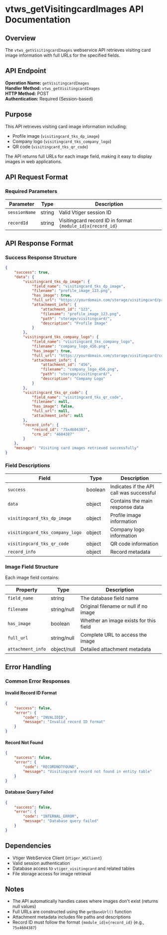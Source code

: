# vtws_getVisitingcardImages API Documentation

## Overview

The `vtws_getVisitingcardImages` webservice API retrieves visiting card image information with full URLs for the specified fields.

## API Endpoint

**Operation Name:** `getVisitingcardImages`  
**Handler Method:** `vtws_getVisitingcardImages`  
**HTTP Method:** POST  
**Authentication:** Required (Session-based)

## Purpose

This API retrieves visiting card image information including:
- Profile image (`visitingcard_tks_dp_image`)
- Company logo (`visitingcard_tks_company_logo`) 
- QR code (`visitingcard_tks_qr_code`)

The API returns full URLs for each image field, making it easy to display images in web applications.

## API Request Format

### Required Parameters

| Parameter | Type | Description |
|-----------|------|-------------|
| `sessionName` | string | Valid Vtiger session ID |
| `recordId` | string | Visitingcard record ID in format `{module_id}x{record_id}` |

## API Response Format

### Success Response Structure

```json
{
    "success": true,
    "data": {
        "visitingcard_tks_dp_image": {
            "field_name": "visitingcard_tks_dp_image",
            "filename": "profile_image_123.png",
            "has_image": true,
            "full_url": "https://yourdomain.com/storage/visitingcard/profile_image_123.png",
            "attachment_info": {
                "attachment_id": "123",
                "filename": "profile_image_123.png",
                "path": "storage/visitingcard/",
                "description": "Profile Image"
            }
        },
        "visitingcard_tks_company_logo": {
            "field_name": "visitingcard_tks_company_logo",
            "filename": "company_logo_456.png",
            "has_image": true,
            "full_url": "https://yourdomain.com/storage/visitingcard/company_logo_456.png",
            "attachment_info": {
                "attachment_id": "456",
                "filename": "company_logo_456.png",
                "path": "storage/visitingcard/",
                "description": "Company Logo"
            }
        },
        "visitingcard_tks_qr_code": {
            "field_name": "visitingcard_tks_qr_code",
            "filename": null,
            "has_image": false,
            "full_url": null,
            "attachment_info": null
        },
        "record_info": {
            "record_id": "75x4604387",
            "crm_id": "4604387"
        }
    },
    "message": "Visiting card images retrieved successfully"
}
```

### Field Descriptions

| Field | Type | Description |
|-------|------|-------------|
| `success` | boolean | Indicates if the API call was successful |
| `data` | object | Contains the main response data |
| `visitingcard_tks_dp_image` | object | Profile image information |
| `visitingcard_tks_company_logo` | object | Company logo information |
| `visitingcard_tks_qr_code` | object | QR code information |
| `record_info` | object | Record metadata |

### Image Field Structure

Each image field contains:

| Property | Type | Description |
|----------|------|-------------|
| `field_name` | string | The database field name |
| `filename` | string/null | Original filename or null if no image |
| `has_image` | boolean | Whether an image exists for this field |
| `full_url` | string/null | Complete URL to access the image |
| `attachment_info` | object/null | Detailed attachment metadata |

## Error Handling

### Common Error Responses

#### Invalid Record ID Format
```json
{
    "success": false,
    "error": {
        "code": "INVALIDID",
        "message": "Invalid record ID format"
    }
}
```

#### Record Not Found
```json
{
    "success": false,
    "error": {
        "code": "RECORDNOTFOUND",
        "message": "Visitingcard record not found in entity table"
    }
}
```

#### Database Query Failed
```json
{
    "success": false,
    "error": {
        "code": "INTERNAL_ERROR",
        "message": "Database query failed"
    }
}
```

## Dependencies

- Vtiger WebService Client (`Vtiger_WSClient`)
- Valid session authentication
- Database access to `vtiger_visitingcard` and related tables
- File storage access for image retrieval

## Notes

- The API automatically handles cases where images don't exist (returns null values)
- Full URLs are constructed using the `getBaseUrl()` function
- Attachment metadata includes file paths and descriptions
- Record ID must follow the format `{module_id}x{record_id}` (e.g., `75x4604387`)
